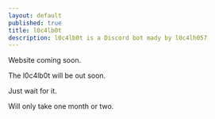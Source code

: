 ```yaml
---
layout: default
published: true
title: l0c4lb0t
description: l0c4lb0t is a Discord bot mady by l0c4lh057
---
```

Website coming soon.

<!--## IMPORTANT NOTICE
All the user and guild stats are tracked. That does not imply message content, but for example massage count.<br>
If you dont want that this data is tracked, you can leave the guild or kick the bot from your guild. As soon as the bot leaves a guild it deletes the stats for it, if a user leaves a guild it deletes his/her data for that guild and if the user is in no other guild with the bot, the data that is not guild specific is also deleted.

## [Invite the bot](https://discordapp.com/oauth2/authorize?client_id=516976969867460630&permissions=2146958591&scope=bot){:target="_blank"}

## Commands
All the commands are listed on [this](./commands.html) site.

## Permission System
If you want to get more information about the permission system I made for the bot, check out [this](./permissionManagement.html) link.-->
The l0c4lb0t will be out soon.

Just wait for it.

Will only take one month or two.